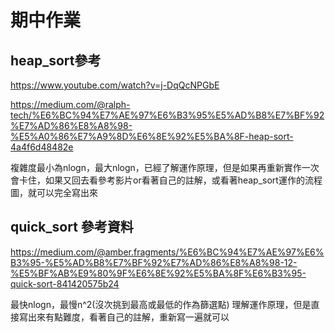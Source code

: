 # 期中作業
## heap_sort參考 

https://www.youtube.com/watch?v=j-DqQcNPGbE

https://medium.com/@ralph-tech/%E6%BC%94%E7%AE%97%E6%B3%95%E5%AD%B8%E7%BF%92%E7%AD%86%E8%A8%98-%E5%A0%86%E7%A9%8D%E6%8E%92%E5%BA%8F-heap-sort-4a4f6d48482e

複雜度最小為nlogn，最大nlogn，已經了解運作原理，但是如果再重新實作一次會卡住，如果又回去看參考影片or看著自己的註解，或看著heap_sort運作的流程圖，就可以完全寫出來

## quick_sort 參考資料
https://medium.com/@amber.fragments/%E6%BC%94%E7%AE%97%E6%B3%95-%E5%AD%B8%E7%BF%92%E7%AD%86%E8%A8%98-12-%E5%BF%AB%E9%80%9F%E6%8E%92%E5%BA%8F%E6%B3%95-quick-sort-841420575b24

最快nlogn，最慢n^2(沒次挑到最高或最低的作為篩選點) 理解運作原理，但是直接寫出來有點難度，看著自己的註解，重新寫一遍就可以
